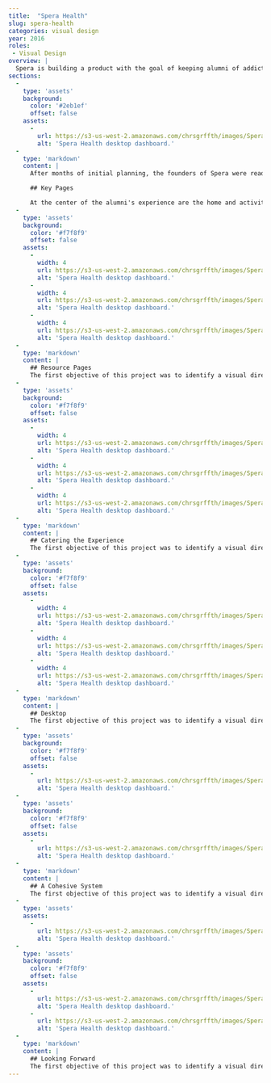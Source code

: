 ```yaml
---
title:  "Spera Health"
slug: spera-health
categories: visual design
year: 2016
roles:
 - Visual Design
overview: |
  Spera is building a product with the goal of keeping alumni of addiction rehabilitation in touch with both each other and their mentors. With all of the business work and initial planning, all Spera needed was a design to bring their product to market.
sections:
  -
    type: 'assets'
    background:
      color: '#2eb1ef'
      offset: false
    assets:
      -
        url: https://s3-us-west-2.amazonaws.com/chrsgrffth/images/Spera-Desktop-Main.png
        alt: 'Spera Health desktop dashboard.'
  -
    type: 'markdown'
    content: |
      After months of initial planning, the founders of Spera were ready to start building interest in their idea. They came to me with rudimentary wireframes of their products. I consulted on both user experience and interaction decisions and designed the visual aesthetic for their platform, delivering assets that are used to both inform the development of the product and steer attention its direction. To finalize the project, I delivered screen designs and a styleguide that document the elements and design specifications that can be used by Spera's team to iterate expand upon the product.

      ## Key Pages

      At the center of the alumni's experience are the home and activity feed. The home page provides an overview of tasks and notifications for the individual, while the feed provides an overview of the activity in an alumni's network.
  -
    type: 'assets'
    background:
      color: '#f7f8f9'
      offset: false
    assets:
      -
        width: 4
        url: https://s3-us-west-2.amazonaws.com/chrsgrffth/images/Spera-Mobile-Home.png
        alt: 'Spera Health desktop dashboard.'
      -
        width: 4
        url: https://s3-us-west-2.amazonaws.com/chrsgrffth/images/Spera-Mobile-Contacts.png
        alt: 'Spera Health desktop dashboard.'
      -
        width: 4
        url: https://s3-us-west-2.amazonaws.com/chrsgrffth/images/Spera-Mobile-Feed.png
        alt: 'Spera Health desktop dashboard.'
  -
    type: 'markdown'
    content: |
      ## Resource Pages
      The first objective of this project was to identify a visual direction for the platform. The direction would inform the design of further screens and components in the design system. Spera's founders wanted the platform to feel light-hearted and professional.
  -
    type: 'assets'
    background:
      color: '#f7f8f9'
      offset: false
    assets:
      -
        width: 4
        url: https://s3-us-west-2.amazonaws.com/chrsgrffth/images/Spera-Mobile-Contacts.png
        alt: 'Spera Health desktop dashboard.'
      -
        width: 4
        url: https://s3-us-west-2.amazonaws.com/chrsgrffth/images/Spera-Mobile-Messages--Top.png
        alt: 'Spera Health desktop dashboard.'
      -
        width: 4
        url: https://s3-us-west-2.amazonaws.com/chrsgrffth/images/Spera-Mobile-Messages.png
        alt: 'Spera Health desktop dashboard.'
  -
    type: 'markdown'
    content: |
      ## Catering the Experience
      The first objective of this project was to identify a visual direction for the platform. The direction would inform the design of further screens and components in the design system. Spera's founders wanted the platform to feel light-hearted and professional.
  -
    type: 'assets'
    background:
      color: '#f7f8f9'
      offset: false
    assets:
      -
        width: 4
        url: https://s3-us-west-2.amazonaws.com/chrsgrffth/images/Spera-Mobile-Settings-Sharing.png
        alt: 'Spera Health desktop dashboard.'
      -
        width: 4
        url: https://s3-us-west-2.amazonaws.com/chrsgrffth/images/Spera-Mobile-Progress--ChartOptions.png
        alt: 'Spera Health desktop dashboard.'
      -
        width: 4
        url: https://s3-us-west-2.amazonaws.com/chrsgrffth/images/Spera-Mobile-GoalCompleted.png
        alt: 'Spera Health desktop dashboard.'
  -
    type: 'markdown'
    content: |
      ## Desktop
      The first objective of this project was to identify a visual direction for the platform. The direction would inform the design of further screens and components in the design system. Spera's founders wanted the platform to feel light-hearted and professional.
  -
    type: 'assets'
    background:
      color: '#f7f8f9'
      offset: false
    assets:
      -
        url: https://s3-us-west-2.amazonaws.com/chrsgrffth/images/Spera-Desktop-Home.png
        alt: 'Spera Health desktop dashboard.'
  -
    type: 'assets'
    background:
      color: '#f7f8f9'
      offset: false
    assets:
      -
        url: https://s3-us-west-2.amazonaws.com/chrsgrffth/images/Spera-Desktop-Main.png
        alt: 'Spera Health desktop dashboard.'
  -
    type: 'markdown'
    content: |
      ## A Cohesive System
      The first objective of this project was to identify a visual direction for the platform. The direction would inform the design of further screens and components in the design system. Spera's founders wanted the platform to feel light-hearted and professional.
  -
    type: 'assets'
    assets:
      -
        url: https://s3-us-west-2.amazonaws.com/chrsgrffth/images/Spera-Pattern-Library--Specs.png
        alt: 'Spera Health desktop dashboard.'
  -
    type: 'assets'
    background:
      color: '#f7f8f9'
      offset: false
    assets:
      -
        url: https://s3-us-west-2.amazonaws.com/chrsgrffth/images/Spera-Pattern-Library.png
        alt: 'Spera Health desktop dashboard.'
      -
        url: https://s3-us-west-2.amazonaws.com/chrsgrffth/images/Spera-Pattern-Library--Form.png
        alt: 'Spera Health desktop dashboard.'
  -
    type: 'markdown'
    content: |
      ## Looking Forward
      The first objective of this project was to identify a visual direction for the platform. The direction would inform the design of further screens and components in the design system. Spera's founders wanted the platform to feel light-hearted and professional.
---
```

